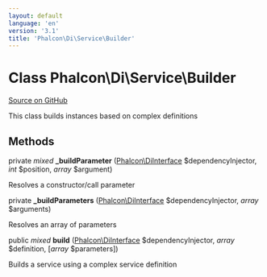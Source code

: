 ```yaml
---
layout: default
language: 'en'
version: '3.1'
title: 'Phalcon\Di\Service\Builder'
---
```

# Class **Phalcon\Di\Service\Builder**

<a href="https://github.com/phalcon/cphalcon/tree/v3.1.0/phalcon/di/service/builder.zep" class="btn btn-default btn-sm">Source on GitHub</a>

This class builds instances based on complex definitions


## Methods
private *mixed* **_buildParameter** ([Phalcon\DiInterface](/3.1/en/api/Phalcon_DiInterface) $dependencyInjector, *int* $position, *array* $argument)

Resolves a constructor/call parameter



private  **_buildParameters** ([Phalcon\DiInterface](/3.1/en/api/Phalcon_DiInterface) $dependencyInjector, *array* $arguments)

Resolves an array of parameters



public *mixed* **build** ([Phalcon\DiInterface](/3.1/en/api/Phalcon_DiInterface) $dependencyInjector, *array* $definition, [*array* $parameters])

Builds a service using a complex service definition



